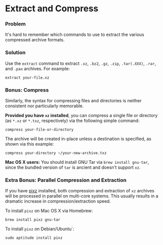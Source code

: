 # Extract and Compress

### Problem

It's hard to remember which commands to use to extract the various compressed archive formats.

### Solution

Use the `extract` command to extract `.xz`, `.bz2`, `.gz`, `.zip`, `.tar(.XXX)`, `.rar`, and `.pax` archives. For example:

    extract your-file.xz

### Bonus: Compress

Similarly, the syntax for compressing files and directories is neither consistent nor particularly memorable.

**Provided you have `xz` installed**, you can compress a single file or directory (as `*.xz` or `*.txz`, respectively) via the following simple command:

    compress your-file-or-directory

The archive will be created in-place unless a destination is specified, as shown via this example:

    compress your-directory ~/your-new-archive.txz

**Mac OS X users:** You should install GNU Tar via `brew install gnu-tar`, since the bundled version of `tar` is ancient and doesn’t support `xz`.

### Extra Bonus: Parallel Compression and Extraction

If you have [pixz][] installed, both compression and extraction of `xz` archives will be processed in parallel on multi-core systems. This usually results in a dramatic increase in compression/extraction speed.

To install `pixz` on Mac OS X via Homebrew:

    brew install pixz gnu-tar

To install `pixz` on Debian/Ubuntu`:

    sudo aptitude install pixz


[pixz]: https://github.com/vasi/pixz

